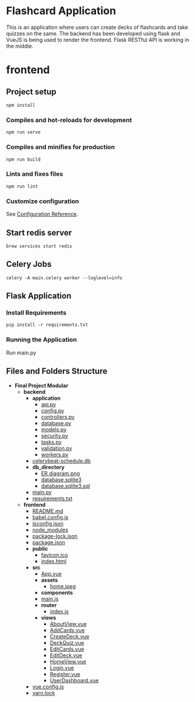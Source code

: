 # Flashcard Application

This is an application where users can create decks of flashcards and take quizzes on the same. The backend has been developed using flask and VueJS is being used to render the frontend. Flask RESTful API is working in the middle.

# frontend

## Project setup
```
npm install
```

### Compiles and hot-reloads for development
```
npm run serve
```

### Compiles and minifies for production
```
npm run build
```

### Lints and fixes files
```
npm run lint
```

### Customize configuration
See [Configuration Reference](https://cli.vuejs.org/config/).

## Start redis server
```
brew services start redis
```
## Celery Jobs
```
celery -A main.celery worker --loglevel=info
```

## Flask Application

### Install Requirements
```
pip install -r requirements.txt
```
### Running the Application
Run main.py


## Files and Folders Structure
- __Final Project Modular__
   - __backend__
     - __application__
       - [api.py](backend/application/api.py)
       - [config.py](backend/application/config.py)
       - [controllers.py](backend/application/controllers.py)
       - [database.py](backend/application/database.py)
       - [models.py](backend/application/models.py)
       - [security.py](backend/application/security.py)
       - [tasks.py](backend/application/tasks.py)
       - [validation.py](backend/application/validation.py)
       - [workers.py](backend/application/workers.py)
     - [celerybeat\-schedule.db](backend/celerybeat-schedule.db)
     - __db\_directory__
       - [ER diagram.png](backend/db_directory/ER%20diagram.png)
       - [database.sqlite3](backend/db_directory/database.sqlite3)
       - [database.sqlite3.sql](backend/db_directory/database.sqlite3.sql)
     - [main.py](backend/main.py)
     - [requirements.txt](backend/requirements.txt)
   - __frontend__
     - [README.md](frontend/README.md)
     - [babel.config.js](frontend/babel.config.js)
     - [jsconfig.json](frontend/jsconfig.json)
     - [node\_modules](frontend/node_modules)
     - [package\-lock.json](frontend/package-lock.json)
     - [package.json](frontend/package.json)
     - __public__
       - [favicon.ico](frontend/public/favicon.ico)
       - [index.html](frontend/public/index.html)
     - __src__
       - [App.vue](frontend/src/App.vue)
       - __assets__
         - [home.jpeg](frontend/src/assets/home.jpeg)
       - __components__
       - [main.js](frontend/src/main.js)
       - __router__
         - [index.js](frontend/src/router/index.js)
       - __views__
         - [AboutView.vue](frontend/src/views/AboutView.vue)
         - [AddCards.vue](frontend/src/views/AddCards.vue)
         - [CreateDeck.vue](frontend/src/views/CreateDeck.vue)
         - [DeckQuiz.vue](frontend/src/views/DeckQuiz.vue)
         - [EditCards.vue](frontend/src/views/EditCards.vue)
         - [EditDeck.vue](frontend/src/views/EditDeck.vue)
         - [HomeView.vue](frontend/src/views/HomeView.vue)
         - [Login.vue](frontend/src/views/Login.vue)
         - [Register.vue](frontend/src/views/Register.vue)
         - [UserDashboard.vue](frontend/src/views/UserDashboard.vue)
     - [vue.config.js](frontend/vue.config.js)
     - [yarn.lock](frontend/yarn.lock)
